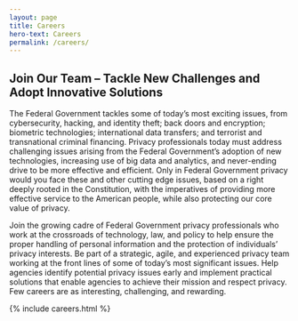 ```yaml
---
layout: page
title: Careers
hero-text: Careers
permalink: /careers/
---
```

## Join Our Team – Tackle New Challenges and Adopt Innovative Solutions

The Federal Government tackles some of today’s most exciting issues, from cybersecurity, hacking, and identity theft; back doors and encryption; biometric technologies; international data transfers; and terrorist and transnational criminal financing.  Privacy professionals today must address challenging issues arising from the Federal Government’s adoption of new technologies, increasing use of big data and analytics, and never-ending drive to be more effective and efficient. Only in Federal Government privacy would you face these and other cutting edge issues, based on a right deeply rooted in the Constitution, with the imperatives of providing more effective service to the American people, while also protecting our core value of privacy.

Join the growing cadre of Federal Government privacy professionals who work at the crossroads of technology, law, and policy to help ensure the proper handling of personal information and the protection of individuals’ privacy interests.  Be part of a strategic, agile, and experienced privacy team working at the front lines of some of today’s most significant issues.  Help agencies identify potential privacy issues early and implement practical solutions that enable agencies to achieve their mission and respect privacy.  Few careers are as interesting, challenging, and rewarding.


{% include careers.html %}

